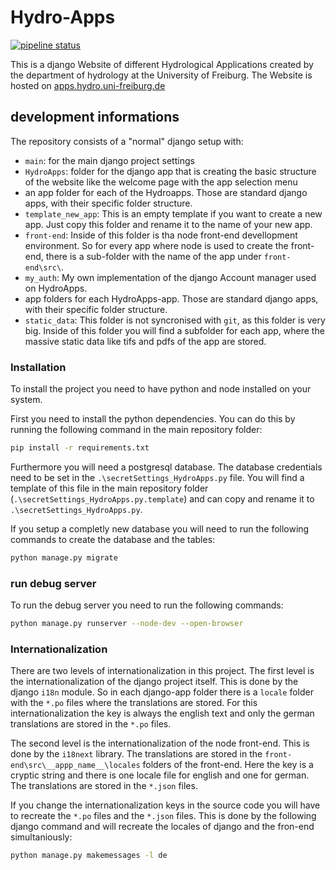 # Hydro-Apps

[![pipeline status](https://gitlab.uni-freiburg.de/hydrology/hydroapps/badges/master/pipeline.svg)](https://gitlab.uni-freiburg.de/hydrology/hydroapps/-/commits/master)

This is a django Website of different Hydrological Applications created by the department of hydrology at the University of Freiburg. 
The Website is hosted on [apps.hydro.uni-freiburg.de](https:\\\\apps.hydro.uni-freiburg.de)

## development informations

The repository consists of a "normal" django setup with: 

- `main`: for the main django project settings
- `HydroApps`: folder for the django app that is creating the basic structure of the website like the welcome page with the app selection menu
- an app folder for each of the Hydroapps. Those are standard django apps, with their specific folder structure.
- `template_new_app`: This is an empty template if you want to create a new app. Just copy this folder and rename it to the name of your new app.
- `front-end`: Inside of this folder is tha node front-end devellopment environment. So for every app where node is used to create the front-end, there is a sub-folder with the name of the app under `front-end\src\`.
- `my_auth`: My own implementation of the django Account manager used on HydroApps.
- app folders for each HydroApps-app. Those are standard django apps, with their specific folder structure.
- `static_data`: This folder is not syncronised with `git`, as this folder is very big. Inside of this folder you will find a subfolder for each app, where the massive static data like tifs and pdfs of the app are stored.

### Installation

To install the project you need to have python and node installed on your system.

First you need to install the python dependencies. You can do this by running the following command in the main repository folder:

```bash
pip install -r requirements.txt
```

Furthermore you will need a postgresql database. The database credentials need to be set in the `.\secretSettings_HydroApps.py` file. You will find a template of this file in the main repository folder (`.\secretSettings_HydroApps.py.template`) and can copy and rename it to `.\secretSettings_HydroApps.py`.

If you setup a completly new database you will need to run the following commands to create the database and the tables:

```bash
python manage.py migrate
```

### run debug server

To run the debug server you need to run the following commands:

```bash
python manage.py runserver --node-dev --open-browser
```

### Internationalization

There are two levels of internationalization in this project. The first level is the internationalization of the django project itself. This is done by the django `i18n` module. So in each django-app folder there is a `locale` folder with the `*.po` files where the translations are stored.
For this internationalization the key is always the english text and only the german translations are stored in the `*.po` files.

The second level is the internationalization of the node front-end. This is done by the `i18next` library. The translations are stored in the `front-end\src\__appp_name__\locales` folders of the front-end. Here the key is a cryptic string and there is one locale file for english and one for german. The translations are stored in the `*.json` files.

If you change the internationalization keys in the source code you will have to recreate the `*.po` files and the `*.json` files. This is done by the following django command and will recreate the locales of django and the fron-end simultaniously:

```bash
python manage.py makemessages -l de
```